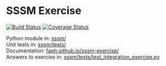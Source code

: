 # SSSM Exercise

[![Build Status](https://travis-ci.org/faph/sssm-exercise.svg?branch=master)](https://travis-ci.org/faph/sssm-exercise)
[![Coverage Status](https://coveralls.io/repos/github/faph/sssm-exercise/badge.svg?branch=master)](https://coveralls.io/github/faph/sssm-exercise?branch=master)

Python module in: [sssm/](/sssm/)  
Unit tests in: [sssm/tests/](/sssm/tests/)  
Documentation: [faph.github.io/sssm-exercise/](http://faph.github.io/sssm-exercise/)  
Answers to exercise in: [sssm/tests/test_integration_exercise.py](/sssm/tests/test_integration_exercise.py)
